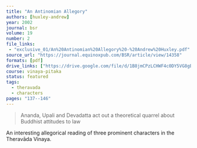 ```yaml
---
title: "An Antinomian Allegory"
authors: [huxley-andrew]
year: 2002
journal: bsr
volume: 19
number: 2
file_links:
 - "exclusive_01/An%20Antinomian%20Allegory%20-%20Andrew%20Huxley.pdf"
source_url: "https://journal.equinoxpub.com/BSR/article/view/14358"
formats: [pdf]
drive_links: ["https://drive.google.com/file/d/1B8jmCPzLCHWF4c0DY5VG8gBOyuFJfcR5/view?usp=drivesdk"]
course: vinaya-pitaka
status: featured
tags:
  - theravada
  - characters
pages: "137--146"
---
```


> Ananda, Upali and Devadatta act out a theoretical quarrel about Buddhist attitudes to law

An interesting allegorical reading of three prominent characters in the Theravāda Vinaya.
